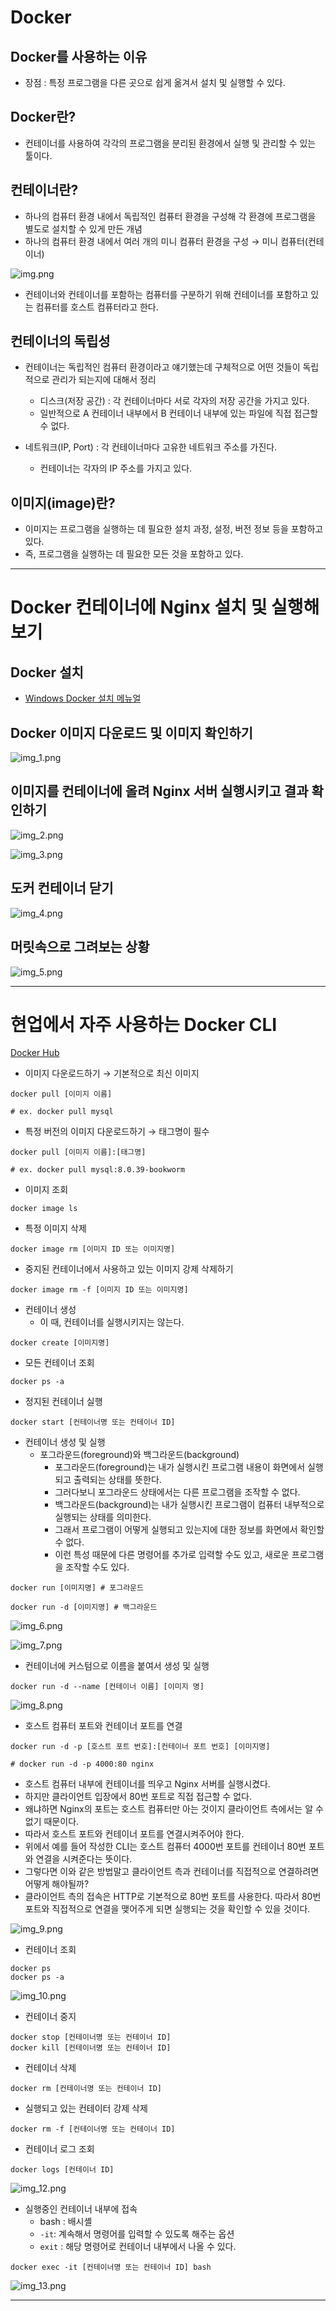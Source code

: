 # Docker

## Docker를 사용하는 이유

* 장점 : 특정 프로그램을 다른 곳으로 쉽게 옮겨서 설치 및 실행할 수 있다.

## Docker란?

* 컨테이너를 사용하여 각각의 프로그램을 분리된 환경에서 실행 및 관리할 수 있는 툴이다.

## 컨테이너란?

* 하나의 컴퓨터 환경 내에서 독립적인 컴퓨터 환경을 구성해 각 환경에 프로그램을 별도로 설치할 수 있게 만든 개념
* 하나의 컴퓨터 환경 내에서 여러 개의 미니 컴퓨터 환경을 구성 → 미니 컴퓨터(컨테이너)

![img.png](img.png)

* 컨테이너와 컨테이너를 포함하는 컴퓨터를 구분하기 위해 컨테이너를 포함하고 있는 컴퓨터를 호스트 컴퓨터라고 한다.

## 컨테이너의 독립성

* 컨테이너는 독립적인 컴퓨터 환경이라고 얘기했는데 구체적으로 어떤 것들이 독립적으로 관리가 되는지에 대해서 정리
  * 디스크(저장 공간) : 각 컨테이너마다 서로 각자의 저장 공간을 가지고 있다.
  * 일반적으로 A 컨테이너 내부에서 B 컨테이너 내부에 있는 파일에 직접 접근할 수 없다.

* 네트워크(IP, Port) : 각 컨테이너마다 고유한 네트워크 주소를 가진다.
  * 컨테이너는 각자의 IP 주소를 가지고 있다.

## 이미지(image)란?

* 이미지는 프로그램을 실행하는 데 필요한 설치 과정, 설정, 버전 정보 등을 포함하고 있다.
* 즉, 프로그램을 실행하는 데 필요한 모든 것을 포함하고 있다.

---

# Docker 컨테이너에 Nginx 설치 및 실행해보기

## Docker 설치

* [Windows Docker 설치 메뉴얼](https://myanjini.tistory.com/entry/%EC%9C%88%EB%8F%84%EC%9A%B0%EC%97%90-%EB%8F%84%EC%BB%A4-%EB%8D%B0%EC%8A%A4%ED%81%AC%ED%83%91-%EC%84%A4%EC%B9%98)

## Docker 이미지 다운로드 및 이미지 확인하기

![img_1.png](img_1.png)

## 이미지를 컨테이너에 올려 Nginx 서버 실행시키고 결과 확인하기

![img_2.png](img_2.png)

![img_3.png](img_3.png)

## 도커 컨테이너 닫기

![img_4.png](img_4.png)

## 머릿속으로 그려보는 상황

![img_5.png](img_5.png)

---

# 현업에서 자주 사용하는 Docker CLI

[Docker Hub](https://hub.docker.com/)

* 이미지 다운로드하기 → 기본적으로 최신 이미지

```text
docker pull [이미지 이름]

# ex. docker pull mysql
```

* 특정 버전의 이미지 다운로드하기 → 태그명이 필수

```text
docker pull [이미지 이름]:[태그명]

# ex. docker pull mysql:8.0.39-bookworm
```

* 이미지 조회

```text
docker image ls
```

* 특정 이미지 삭제

```text
docker image rm [이미지 ID 또는 이미지명]
```

* 중지된 컨테이너에서 사용하고 있는 이미지 강제 삭제하기

```text
docker image rm -f [이미지 ID 또는 이미지명]
```

* 컨테이너 생성
  * 이 때, 컨테이너를 실행시키지는 않는다.

```text
docker create [이미지명]
```

* 모든 컨테이너 조회

```text
docker ps -a
```

* 정지된 컨테이너 실행

```text
docker start [컨테이너명 또는 컨테이너 ID]
```

* 컨테이너 생성 및 실행
  * 포그라운드(foreground)와 백그라운드(background)
    * 포그라운드(foreground)는 내가 실행시킨 프로그램 내용이 화면에서 실행되고 출력되는 상태를 뜻한다.
    * 그러다보니 포그라운드 상태에서는 다른 프로그램을 조작할 수 없다.
    * 백그라운드(background)는 내가 실행시킨 프로그램이 컴퓨터 내부적으로 실행되는 상태를 의미한다.
    * 그래서 프로그램이 어떻게 실행되고 있는지에 대한 정보를 화면에서 확인할 수 없다.
    * 이런 특성 때문에 다른 명령어를 추가로 입력할 수도 있고, 새로운 프로그램을 조작할 수도 있다.

```text
docker run [이미지명] # 포그라운드

docker run -d [이미지명] # 백그라운드
```

![img_6.png](img_6.png)

![img_7.png](img_7.png)

* 컨테이너에 커스텀으로 이름을 붙여서 생성 및 실행

```text
docker run -d --name [컨테이너 이름] [이미지 명]
```

![img_8.png](img_8.png)

* 호스트 컴퓨터 포트와 컨테이너 포트를 연결

```text
docker run -d -p [호스트 포트 번호]:[컨테이너 포트 번호] [이미지명]

# docker run -d -p 4000:80 nginx
```

* 호스트 컴퓨터 내부에 컨테이너를 띄우고 Nginx 서버를 실행시켰다.
* 하지만 클라이언트 입장에서 80번 포트로 직접 접근할 수 없다.
* 왜냐하면 Nginx의 포트는 호스트 컴퓨터만 아는 것이지 클라이언트 측에서는 알 수 없기 때문이다.
* 따라서 호스트 포트와 컨테이너 포트를 연결시켜주어야 한다.
* 위에서 예를 들어 작성한 CLI는 호스트 컴퓨터 4000번 포트를 컨테이너 80번 포트와 연결을 시켜준다는 뜻이다.
* 그렇다면 이와 같은 방법말고 클라이언트 측과 컨테이너를 직접적으로 연결하려면 어떻게 해야될까?
* 클라이언트 측의 접속은 HTTP로 기본적으로 80번 포트를 사용한다. 따라서 80번 포트와 직접적으로 연결을 맺어주게 되면 실행되는 것을 확인할 수 있을 것이다.

![img_9.png](img_9.png)

* 컨테이너 조회

```text
docker ps
docker ps -a
```

![img_10.png](img_10.png)

* 컨테이너 중지

```text
docker stop [컨테이너명 또는 컨테이너 ID]
docker kill [컨테이너명 또는 컨테이너 ID]
```

* 컨테이너 삭제

```text
docker rm [컨테이너명 또는 컨테이너 ID]
```

* 실행되고 있는 컨테이터 강제 삭제

```text
docker rm -f [컨테이너명 또는 컨테이너 ID]
```

* 컨테이너 로그 조회

```text
docker logs [컨테이너 ID]
```

![img_12.png](img_12.png)

* 실행중인 컨테이너 내부에 접속
  * bash : 배시셸
  * `-it`: 계속해서 명령어를 입력할 수 있도록 해주는 옵션
  * `exit` : 해당 명령어로 컨테이너 내부에서 나올 수 있다.

```text
docker exec -it [컨테이너명 또는 컨테이너 ID] bash
```

![img_13.png](img_13.png)

---

